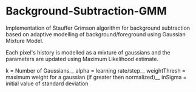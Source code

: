 # Background-Subtraction-GMM

Implementation of Stauffer Grimson algorithm for background subtraction based on adaptive modelling of background/foreground using Gaussian Mixture Model. 

Each pixel's history is modelled as a mixture of gaussians and the parameters are updated using Maximum Likelihood estimate. 

k = Number of Gaussians__
alpha = learning rate/step__
weightThresh = maximum weight for a gaussian (if greater then normalized)__
inSigma = initial value of standard deviation
